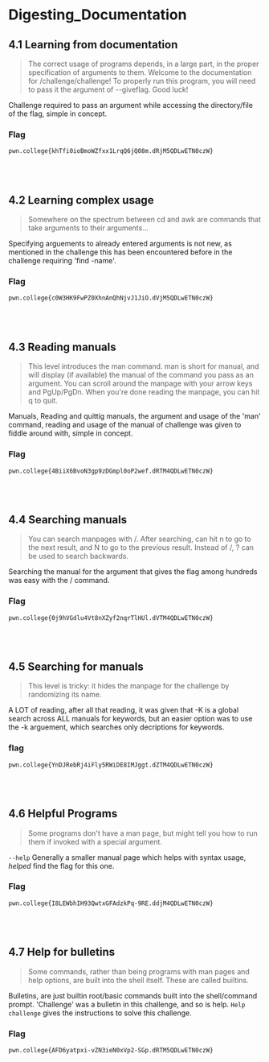 # Digesting_Documentation


## 4.1 Learning from documentation
>The correct usage of programs depends, in a large part, in the proper specification of arguments to them.
>Welcome to the documentation for /challenge/challenge! To properly run this program, you will need to pass it the argument of --giveflag. Good luck!

Challenge required to pass an argument while accessing the directory/file of the flag, simple in concept.

### Flag
``` 
pwn.college{khTfi0ioBmoWZfxx1LrqQ6jQ08m.dRjM5QDLwETN0czW}
```
<br>
<br>

## 4.2 Learning complex usage
>Somewhere on the spectrum between cd and awk are commands that take arguments to their arguments...

Specifying arguements to already entered arguments is not new, as mentioned in the challenge this has been encountered before in the challenge requiring 'find -name'.

### Flag
```
pwn.college{c0W3HK9FwPZ0XhnAnQhNjvJ1JiO.dVjM5QDLwETN0czW}
```

<br>
<br>

## 4.3 Reading manuals
>This level introduces the man command. man is short for manual, and will display (if available) the manual of the command you pass as an argument.
>You can scroll around the manpage with your arrow keys and PgUp/PgDn. When you're done reading the manpage, you can hit q to quit.

Manuals, Reading and quittig manuals, the argument and usage of the 'man' command, reading and usage of the manual of challenge was given to fiddle around with, simple in concept.

### Flag
```  
pwn.college{4BiiX6BvoN3gp9zDGmpl0oP2wef.dRTM4QDLwETN0czW}
```
<br>
<br>

## 4.4 Searching manuals
>You can search manpages with /. After searching, can hit n to go to the next result, and N to go to the previous result. Instead of /, ? can be used to search backwards.

Searching the manual for the argument that gives the flag among hundreds was easy with the / command.

### Flag
```
pwn.college{0j9hVGdlu4Vt8nXZyf2nqrTlHUl.dVTM4QDLwETN0czW}
```
<br>
<br>

## 4.5 Searching for manuals
>This level is tricky: it hides the manpage for the challenge by randomizing its name.

A LOT of reading, after all that reading, it was given that -K is a global search across ALL manuals for keywords, but an easier option was to use the -k arguement, which searches only decriptions for keywords.

### flag
```
pwn.college{YnDJRebRj4iFly5RWiDE8IMJggt.dZTM4QDLwETN0czW}
```
<br>
<br>

## 4.6 Helpful Programs
>Some programs don't have a man page, but might tell you how to run them if invoked with a special argument.

``` --help ``` Generally a smaller manual page which helps with syntax usage, *helped* find the flag for this one. 

### Flag
```
pwn.college{I8LEWbhIH93QwtxGFAdzkPq-9RE.ddjM4QDLwETN0czW}
```
<br>
<br>

## 4.7 Help for bulletins
>Some commands, rather than being programs with man pages and help options, are built into the shell itself. These are called builtins.

Bulletins, are just builtin root/basic commands built into the shell/command prompt. 'Challenge' was a bulletin in this challenge, and so is help. ``` Help challenge ``` gives the instructions to solve this challenge.

### Flag
```
pwn.college{AFD6yatpxi-vZN3ieN0xVp2-SGp.dRTM5QDLwETN0czW}
```
<br>
